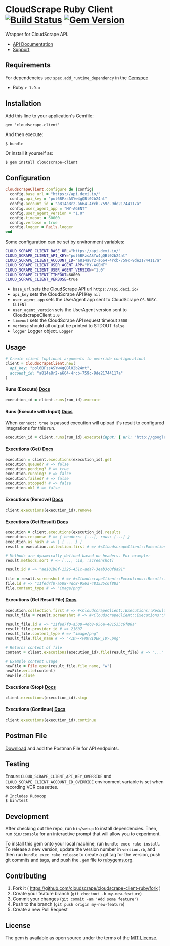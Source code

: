 # CloudScrape Ruby Client [![Build Status](https://travis-ci.org/cloudscrape/cloudscrape-client-ruby.svg?branch=master)](https://travis-ci.org/cloudscrape/cloudscrape-client-ruby) [![Gem Version](https://badge.fury.io/rb/cloudscrape-client.svg)](https://badge.fury.io/rb/cloudscrape-client)

Wrapper for CloudScrape API.

* [API Documentation](https://app.dexi.io/#/api)
* [Support](http://support.dexi.io/)

## Requirements

For dependencies see `spec.add_runtime_dependency` in the [Gemspec](./cloudscrape-client-ruby.gemspec)

* Ruby `> 1.9.x`

## Installation

Add this line to your application's Gemfile:

    gem 'cloudscrape-client'

And then execute:

    $ bundle

Or install it yourself as:

    $ gem install cloudscrape-client

## Configuration

``` ruby
CloudscrapeClient.configure do |config|
  config.base_url = "https://api.dexi.io/"
  config.api_key = "pol6BFzsASYw4gQBl02b24nt"
  config.account_id = "a814a8r2-a664-4rcb-759c-9de21744117a"
  config.user_agent_app = "MY-AGENT"
  config.user_agent_version = "1.0"
  config.timeout = 60000
  config.verbose = true
  config.logger = Rails.logger
end
```

Some configuration can be set by environment variables:

``` bash
CLOUD_SCRAPE_CLIENT_BASE_URL="https://api.dexi.io/"
CLOUD_SCRAPE_CLIENT_API_KEY="pol6BFzsASYw4gQBl02b24nt"
CLOUD_SCRAPE_CLIENT_ACCOUNT_ID="a814a8r2-a664-4rcb-759c-9de21744117a"
CLOUD_SCRAPE_CLIENT_USER_AGENT_APP="MY-AGENT"
CLOUD_SCRAPE_CLIENT_USER_AGENT_VERSION="1.0"
CLOUD_SCRAPE_CLIENT_TIMEOUT=60000
CLOUD_SCRAPE_CLIENT_VERBOSE=true
```

* `base_url` sets the CloudScrape API url `https://api.dexi.io/`
* `api_key` sets the CloudScrape API Key `nil`
* `user_agent_app` sets the UserAgent app sent to CloudScrape `CS-RUBY-CLIENT`
* `user_agent_version` sets the UserAgent version sent to CloudscrapeClient `1.0`
* `timeout` sets the CloudScrape API request timeout `3600`
* `verbose` should all output be printed to STDOUT `false`
* `logger` Logger object. `Logger`

## Usage

``` ruby
# Create client (optional arguments to override configuration)
client = CloudscrapeClient.new(
  api_key: "pol6BFzsASYw4gQBl02b24nt",
  account_id: "a814a8r2-a664-4rcb-759c-9de21744117a"
)
```

#### Runs (Execute) [Docs](https://app.dexi.io/#/api/sections/runs/execute)

``` ruby
execution_id = client.runs(run_id).execute
```

#### Runs (Execute with Input) [Docs](https://app.dexi.io/#/api/sections/runs/executeWithInput)

When `connect: true` is passed execution will upload it's result to configured integrations for this run.

``` ruby
execution_id = client.runs(run_id).execute(input: { url: 'http://google.com' }, connect: true)
```

#### Executions (Get) [Docs](https://app.dexi.io/#/api/sections/executions/get)

``` ruby
execution = client.executions(execution_id).get
execution.queued? # => false
execution.pending? # => true
execution.running? # => false
execution.failed? # => false
execution.stopped? # => false
execution.ok? # => false
```

#### Executions (Remove) [Docs](https://app.dexi.io/#/api/sections/executions/remove)

``` ruby
client.executions(execution_id).remove
```

#### Executions (Get Result) [Docs](https://app.dexi.io/#/api/sections/executions/getResult)

``` ruby
execution = client.executions(execution_id).results
execution.response # => { headers: [...], rows: [...] }
execution.as_hash # => [ { ... } ]
result = execution.collection.first # => #<CloudscrapeClient::Executions::Result:0x007ffd7d132950>

# Methods are dynamically defined based on headers. For example:
result.methods.sort # => [..., :id, :screenshot]

result.id # => "ae101b8f-1326-451c-ada7-3eab3c0f8a91"

file = result.screenshot # => #<CloudscrapeClient::Executions::Result::File:0x007ffd7d817161>
file.id # => "11fed7f0-a508-4dc8-956a-481535c6f88a"
file.content_type # => "image/png"
```

#### Executions (Get Result File) [Docs](https://app.dexi.io/#/api/sections/executions/getResultFile)

``` ruby
execution.collection.first # => #<CloudscrapeClient::Executions::Result:0x007ffd7d132950>
result_file = result.screenshot # => #<CloudscrapeClient::Executions::Result::File:0x007ffd7d817161>

result_file.id # => "11fed7f0-a508-4dc8-956a-481535c6f88a"
result_file.provider_id # => 21607
result_file.content_type # => "image/png"
result_file.file_name # => "<ID>-<PROVIDER_ID>.png"

# Returns content of file
content = client.executions(execution_id).file(result_file) # => "..."

# Example content usage
newFile = File.open(result_file.file_name, "w")
newFile.write(content)
newFile.close
```

#### Executions (Stop) [Docs](https://app.dexi.io/#/api/sections/executions/stop)

``` ruby
client.executions(execution_id).stop
```

#### Executions (Continue) [Docs](https://app.dexi.io/#/api/sections/executions/continue)

``` ruby
client.executions(execution_id).continue
```

## Postman File

[Download](./postman_collection) and add the Postman File for API endpoints.

## Testing

Ensure `CLOUD_SCRAPE_CLIENT_API_KEY_OVERRIDE` and `CLOUD_SCRAPE_CLIENT_ACCOUNT_ID_OVERRIDE` environment variable is set when recording VCR cassettes.

    # Includes Rubocop
    $ bin/test

## Development

After checking out the repo, run `bin/setup` to install dependencies. Then, run `bin/console` for an interactive prompt that will allow you to experiment.

To install this gem onto your local machine, run `bundle exec rake install`. To release a new version, update the version number in `version.rb`, and then run `bundle exec rake release` to create a git tag for the version, push git commits and tags, and push the `.gem` file to [rubygems.org](https://rubygems.org).

## Contributing

1. Fork it ( https://github.com/cloudscrape/cloudscrape-client-ruby/fork )
2. Create your feature branch (`git checkout -b my-new-feature`)
3. Commit your changes (`git commit -am 'Add some feature'`)
4. Push to the branch (`git push origin my-new-feature`)
5. Create a new Pull Request

## License

The gem is available as open source under the terms of the [MIT License](http://opensource.org/licenses/MIT).
